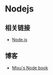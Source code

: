 # Nodejs 

## 相关链接
- [Node.js](https://nodejs.org/)
  
## 博客
- [Mixu's Node book](https://book.mixu.net/node/index.html)